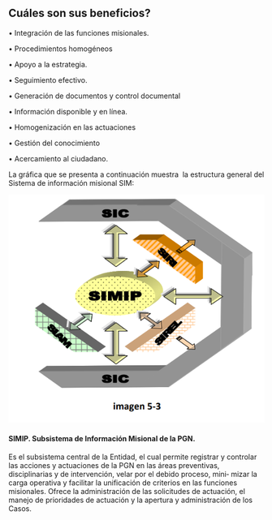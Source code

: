 ## Cuáles son sus beneficios? 

• Integración de las funciones misionales. 

• Procedimientos homogéneos 

• Apoyo a la estrategia. 

• Seguimiento efectivo. 

• Generación de documentos y control documental 

• Información disponible y en línea. 

• Homogenización en las actuaciones 

• Gestión del conocimiento 

• Acercamiento al ciudadano.



 La gráfica que se presenta a continuación muestra  la estructura general del Sistema de información misional SIM:

![](/assets/import03.png)



####  SIMIP. Subsistema de Información Misional de la PGN.  

 Es el subsistema central de la Entidad, el cual permite registrar y controlar las acciones y actuaciones de la PGN en las áreas preventivas, disciplinarias y de intervención, velar por el debido proceso, mini‐ mizar la carga operativa y facilitar la unificación de criterios en las funciones misionales. Ofrece la administración de las solicitudes de actuación, el manejo de prioridades de actuación y la apertura y administración de los Casos.  

